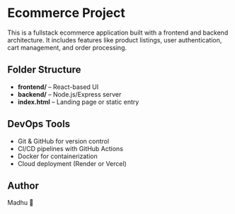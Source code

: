 # Ecommerce Project

This is a fullstack ecommerce application built with a frontend and backend architecture. It includes features like product listings, user authentication, cart management, and order processing.

## Folder Structure
- **frontend/** – React-based UI
- **backend/** – Node.js/Express server
- **index.html** – Landing page or static entry

## DevOps Tools
- Git & GitHub for version control
- CI/CD pipelines with GitHub Actions
- Docker for containerization
- Cloud deployment (Render or Vercel)

## Author
Madhu 💖